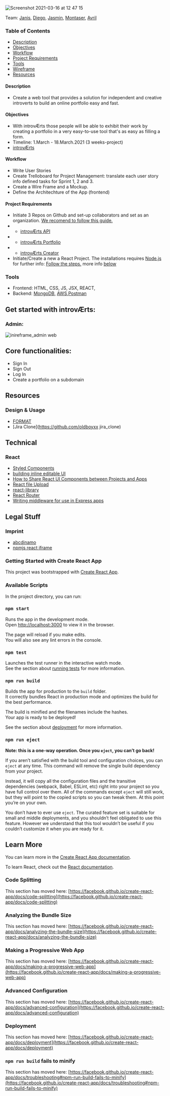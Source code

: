 ![Screenshot 2021-03-16 at 12 47 15](https://user-images.githubusercontent.com/74352389/111304219-c4fa1d00-8655-11eb-8894-4eef4c794558.png)

Team: [Janis](https://github.com/widukin), [Diego](https://github.com/diegog999), [Jasmin](https://github.com/jaazmyn), [Montaser](https://github.com/monoamro), [Avril](https://github.com/AvrilAvril)

### Table of Contents

- [Description](#Description)
- [Objectives](#Objectives)
- [Workflow](#Workflow)
- [Project Requirements](#Project-Requirements)
- [Tools](#tools)
- [Wireframe](#wireframe)
- [Resources](#Resources)

#### Description

- Create a web tool that provides a solution for independent and creative introverts to build an online portfolio easy and fast.

#### Objectives

- With introvÆrts those people will be able to exhibit their work by creating a portfolio in a very easy-to-use tool that's as easy as filling a form.
- Timeline: 1.March - 18.March.2021 (3 weeks-project)
- [introvÆrts](https://introvaerts.com)

#### Workflow

- Write User Stories
- Create Trelloboard for Project Management: translate each user story info defined tasks for Sprint 1, 2 and 3.
- Create a Wire Frame and a Mockup.
- Define the Architechture of the App (frontend)

#### Project Requirements

- Initiate 3 Repos on Github and set-up collaborators and set as an organization. [We recomend to follow this guide.](https://github.com/Elie-Soued/TodoList_React/blob/main/doc/git.md)
- - [introvÆrts API](https://github.com/introvaerts/introvaerts_API)
- - [introvÆrts Portfolio](https://github.com/introvaerts/introvaerts_portfolio)
- - [introvÆrts Creator](https://github.com/introvaerts/introvaerts_creator)
- Initiate/Create a new a React Project. The installations requires [Node.js](https://nodejs.org/en/) for further info: [Follow the steps.](https://reactjs.org/docs/create-a-new-react-app.html) more info [below](https://github.com/AvrilAvril/the-foo-dnetwork/blob/main/README.md#getting-started-with-create-react-app)

### Tools

- Frontend: HTML, CSS, JS, JSX, REACT,
- Backend: [MongoDB](https://www.mongodb.com/3), [AWS](https://aws.amazon.com/),[Postman](https://www.postman.com/)

## Get started with introvÆrts:

### Admin:

![inireframe_admin web](https://user-images.githubusercontent.com/74352389/110110135-afac0580-7dae-11eb-97bb-e8a3c88dc149.png)

## Core functionalities:

- Sign In
- Sign Out
- Log In
- Create a portfolio on a subdomain

## Resources

### Design & Usage

- [FORMAT]()
- [Jira Clone](https://github.com/oldboyxx
  jira_clone)

## Technical

### React

- [Styled Components](https://styled-components.com/)
- [building inline editable UI](https://blog.logrocket.com/the-complete-guide-to-building-inline-editable-ui-in-react/)
- [How to Share React UI Components between Projects and Apps](https://blog.bitsrc.io/how-to-easily-share-react-components-between-projects-3dd42149c09)
- [React file Upload](https://programmingwithmosh.com/javascript/react-file-upload-proper-server-side-nodejs-easy/)
- [react-library](https://www.npmjs.com/package/create-react-library)
- [React Router](https://reactrouter.com/web/example/url-params)
- [Writing middleware for use in Express apps](https://expressjs.com/en/guide/writing-middleware.html#:~:text=Overview,the%20application%27s%20request%2Dresponse%20cycle.&text=Middleware%20functions%20can%20perform%20the,request%20and%20the%20response%20objects)

## Legal Stuff

### Imprint

- [abcdinamo](https://abcdinamo.com/imprint)
- [npmjs react iframe](https://www.npmjs.com/package/react-iframe)

### Getting Started with Create React App

This project was bootstrapped with [Create React App](https://github.com/facebook/create-react-app).

### Available Scripts

In the project directory, you can run:

### `npm start`

Runs the app in the development mode.\
Open [http://localhost:3000](http://localhost:3000) to view it in the browser.

The page will reload if you make edits.\
You will also see any lint errors in the console.

### `npm test`

Launches the test runner in the interactive watch mode.\
See the section about [running tests](https://facebook.github.io/create-react-app/docs/running-tests) for more information.

### `npm run build`

Builds the app for production to the `build` folder.\
It correctly bundles React in production mode and optimizes the build for the best performance.

The build is minified and the filenames include the hashes.\
Your app is ready to be deployed!

See the section about [deployment](https://facebook.github.io/create-react-app/docs/deployment) for more information.

### `npm run eject`

**Note: this is a one-way operation. Once you `eject`, you can’t go back!**

If you aren’t satisfied with the build tool and configuration choices, you can `eject` at any time. This command will remove the single build dependency from your project.

Instead, it will copy all the configuration files and the transitive dependencies (webpack, Babel, ESLint, etc) right into your project so you have full control over them. All of the commands except `eject` will still work, but they will point to the copied scripts so you can tweak them. At this point you’re on your own.

You don’t have to ever use `eject`. The curated feature set is suitable for small and middle deployments, and you shouldn’t feel obligated to use this feature. However we understand that this tool wouldn’t be useful if you couldn’t customize it when you are ready for it.

## Learn More

You can learn more in the [Create React App documentation](https://facebook.github.io/create-react-app/docs/getting-started).

To learn React, check out the [React documentation](https://reactjs.org/).

### Code Splitting

This section has moved here: [https://facebook.github.io/create-react-app/docs/code-splitting](https://facebook.github.io/create-react-app/docs/code-splitting)

### Analyzing the Bundle Size

This section has moved here: [https://facebook.github.io/create-react-app/docs/analyzing-the-bundle-size](https://facebook.github.io/create-react-app/docs/analyzing-the-bundle-size)

### Making a Progressive Web App

This section has moved here: [https://facebook.github.io/create-react-app/docs/making-a-progressive-web-app](https://facebook.github.io/create-react-app/docs/making-a-progressive-web-app)

### Advanced Configuration

This section has moved here: [https://facebook.github.io/create-react-app/docs/advanced-configuration](https://facebook.github.io/create-react-app/docs/advanced-configuration)

### Deployment

This section has moved here: [https://facebook.github.io/create-react-app/docs/deployment](https://facebook.github.io/create-react-app/docs/deployment)

### `npm run build` fails to minify

This section has moved here: [https://facebook.github.io/create-react-app/docs/troubleshooting#npm-run-build-fails-to-minify](https://facebook.github.io/create-react-app/docs/troubleshooting#npm-run-build-fails-to-minify)
